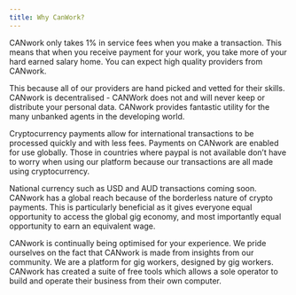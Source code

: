 ```yaml
---
title: Why CanWork?
---
```


CANwork only takes 1% in service fees when you make a transaction. This means that when you receive payment for your work, you take more of your hard earned salary home. You can expect high quality providers from CANwork. 

This because all of our providers are hand picked and vetted for their skills. CANwork is decentralised - CANWork does not and will never keep or distribute your personal data. CANwork provides fantastic utility for the many unbanked agents in the developing world. 

Cryptocurrency payments allow for international transactions to be processed quickly and with less fees. Payments on CANwork are enabled for use globally. Those in countries where paypal is not available don’t have to worry when using our platform because our transactions are all made using cryptocurrency. 

National currency such as USD and AUD transactions coming soon. CANwork has a global reach because of the borderless nature of crypto payments. This is particularly beneficial as it gives everyone equal opportunity to access the global gig economy, and most importantly equal opportunity to earn an equivalent wage. 

CANwork is continually being optimised for your experience. We pride ourselves on the fact that CANwork is made from insights from our community. We are a platform for gig workers, designed by gig workers. CANwork has created a suite of free tools which allows a sole operator to build and operate their business from their own computer.